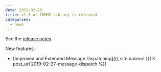 ```yaml
---
date: 2019-02-28
title: v1.1 of COMMS Library is released
categories:
  - news
---
```

See the [release notes](https://github.com/arobenko/comms_champion/releases/tag/v1.1).

New features:

- [Improved and Extended Message Dispatching]({{ site.baseurl }}{% post_url 2019-02-27-message-dispatch %}) 

